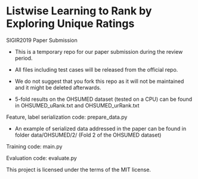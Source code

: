# Listwise Learning to Rank by Exploring Unique Ratings
SIGIR2019 Paper Submission

- This is a temporary repo for our paper submission during the review period. 

- All files including test cases will be released from the official repo.

- We do not suggest that you fork this repo as it will not be maintained and it might be deleted afterwards. 

- 5-fold results on the OHSUMED dataset (tested on a CPU) can be found in OHSUMED_uRank.txt and OHSUMED_urRank.txt


Feature, label serialization code: prepare_data.py

- An example of serialized data addressed in the paper can be found in folder data/OHSUMED/2/ (Fold 2 of the OHSUMED dataset)

Training code: main.py

Evaluation code: evaluate.py





This project is licensed under the terms of the MIT license.
